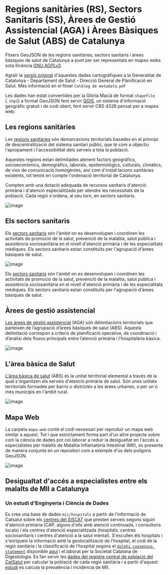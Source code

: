 # Regions sanitàries (RS), Sectors Sanitaris (SS), Àrees de Gestió Assistencial (AGA) i Àrees Bàsiques de Salut (ABS) de Catalunya

Fitxers GeoJSON de les regions sanitàries, sectors sanitaris i àrees bàsiques de salut de Catalunya a punt per ser representats en mapes webs sota llicència [GNU AGPLv3](https://choosealicense.com/licenses/).

Agraïr la [versió original](https://salutweb.gencat.cat/ca/el_departament/estadistiques_sanitaries/cartografia/) d'aquestes dades cartogràfiques a la Generalitat de Catalunya - Departament de Salut - Direcció General de Planificació en Salut. Més informació en el fitxer `Catàleg de metadata.pdf`

Les dades han estat convertides per la Glòria Macià de format `shapefile` (`.shp1`) a format GeoJSON fent servir [QGIS](https://www.qgis.org/ca/site/), un sistema d'informació geogràfic gratuit i de codi obert, fent servir CRS 4326 pensat per a mapes web. 


## Les regions sanitàries

Les [regions sanitàries](https://catsalut.gencat.cat/ca/coneix-catsalut/catsalut-territori/regions-sanitaries/) són demarcacions territorials basades en el principi de descentralització del sistema sanitari públic, que té com a objectiu l'apropament i l'accessibilitat dels serveis a tota la població.

Aquestes regions estan delimitades atenent factors geogràfics, socioeconòmics, demogràfics, laborals, epidemiològics, culturals, climàtics, de vies de comunicació homogènies, així com d'instal·lacions sanitàries existents, tot tenint en compte l'ordenació territorial de Catalunya.

Compten amb una dotació adequada de recursos sanitaris d'atenció primària i d'atenció especialitzada per atendre les necessitats de la població. Cada regió s'ordena, al seu torn, en sectors sanitaris.

![image](https://user-images.githubusercontent.com/17580456/147409628-729c0225-0f68-4b54-b435-eba3f5b2bd3a.png)


## Els sectors sanitaris
Els [sectors sanitaris](https://catsalut.gencat.cat/ca/coneix-catsalut/catsalut-territori/regions-sanitaries/) són l'àmbit on es desenvolupen i coordinen les activitats de promoció de la salut, prevenció de la malaltia, salut pública i assistència sociosanitària en el nivell d'atenció primària i de les especialitats mèdiques. Els sectors sanitaris estan constituïts per l'agrupació d'àrees bàsiques de salut.

![image](https://user-images.githubusercontent.com/17580456/147409637-41c3e13a-a8fe-464f-a8b3-ce2b9d4c49a1.png)

Els [sectors sanitaris](https://catsalut.gencat.cat/ca/coneix-catsalut/catsalut-territori/regions-sanitaries/) són l'àmbit on es desenvolupen i coordinen les activitats de promoció de la salut, prevenció de la malaltia, salut pública i assistència sociosanitària en el nivell d'atenció primària i de les especialitats mèdiques. Els sectors sanitaris estan constituïts per l'agrupació d'àrees bàsiques de salut.

## Àrees de gestió assistencial 
[Les àrees de gestió assistencial](https://catsalut.gencat.cat/ca/proveidors-professionals/registres-catalegs/catalegs/territorials-unitats-proveidores/) (AGA) són delimitacions territorials que parteixen de l’agrupació d’àrees bàsiques de salut (ABS). Aquesta delimitació correspon a criteris de planificació operativa, de coordinació i d’anàlisi dels fluxos principals entre l’atenció primària i l’hospitalària bàsica.

![image](https://user-images.githubusercontent.com/17580456/147409612-df6c89ac-8182-4d35-b62c-01ede2e4aff4.png)


## L'àrea bàsica de Salut
[L'àrea bàsica de salut](https://catsalut.gencat.cat/ca/coneix-catsalut/catsalut-territori/regions-sanitaries/) (ABS) és la unitat territorial elemental a través de la qual s'organitzen els serveis d'atenció primària de salut. Són unes unitats territorials formades per barris o districtes a les àrees urbanes, o per un o més municipis en l'àmbit rural.

![image](https://user-images.githubusercontent.com/17580456/147409510-c76b3b12-44cf-4f6f-909b-99c67a53186d.png)

## Mapa Web 

La carpeta `mapa-web` conté el codi necessari per reproduir un mapa web similar a aquest. Tot i que estrictament forma part d'un altre projecte sobre com la ciència de dades pot col.laborar a reduir la desigualtat en l'accés a especialistes per malalts de Malaltia Inflamatòria Intestinal (MII), es presenta de manera conjunta en un repositori com a exemple d'ús dels polígons GeoJSON. 

![image](https://user-images.githubusercontent.com/17580456/147416503-c5d1febb-6830-4779-8584-860d1b239771.png)

## Desigualtat d'accés a especialistes entre els malalts de MII a Catalunya
### Un estudi d'Enginyeria i Ciència de Dades

Es crea una base de dades `mii/hospitals` a partir de l'informació de Catsalut sobre els [centres del SISCAT](https://catsalut.gencat.cat/ca/centres-sanitaris/cercador/) que presten serveis segons siguin d'atenció primària (CAP, alguns d'ells amb atenció continuada, i consultoris locals) i els centres d'atenció especialitzada (hospitals, centres sociosanitaris i centres d'atenció a la salut mental). S'escullen els hospitals i s'enriqueix la informació amb la geolocalització de l'hospital, el codi de la regió sanitària i la classificació de l'hospital segons el [`delphi consensus statement`](http://www.scdigestologia.org/docs/plans_estrategics/pla_estrategic_MII_2020.pdf) disponible [aquí](http://www.scdigestologia.org/docs/plans_estrategics/mii/Directori_unitats_MII.pdf) i el.laborat per la Societat Catalana de Digestologia. Es fan servir les [dades del registre central de població del CatSalut](https://analisi.transparenciacatalunya.cat/en/Salut/Registre-central-de-poblaci-del-CatSalut-poblaci-p/ftq4-h9vk) per calcular la població de cada regió sanitària i a partir d'aquest [estudi](https://www.tandfonline.com/doi/full/10.1080/07853890.2018.1523550) es calcula la prevalència i incidència de MII.


